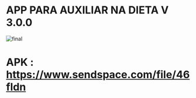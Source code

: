 #  APP PARA AUXILIAR NA DIETA V 3.0.0


![final](https://github.com/BernardoliveiraFiap/Proteine/assets/126569987/d6a14e67-8f1c-418a-a709-a1e6fc87b124)

# APK : https://www.sendspace.com/file/46fldn
